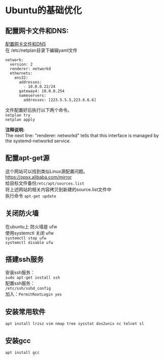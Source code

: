 # Ubuntu的基础优化
## 配置网卡文件和DNS:<br>
[配置网卡文件和DNS](https://www.configserverfirewall.com/ubuntu-linux/configure-ubuntu-server-static-ip-address/)<br>
在 /etc/netplan目录下编辑yaml文件<br>
```shell
network:
  version: 2
  renderer: networkd
  ethernets:
    ens32:
      addresses:
        - 10.0.0.22/24
      gateway4: 10.0.0.254
      nameservers:
        addresses: [223.5.5.5,223.6.6.6]
```
文件配置好后执行以下两个命令。<br>
``netplan try``<br>
``netplan apply``<br>

**注释说明:**<br>
The next line: "renderer: networkd" tells that this interface is managed by the systemd-networkd service.<br>

## 配置apt-get源
这个网站可以找到类似Linux源配置问题。<br>
https://opsx.alibaba.com/mirror<br>
给目标文件备份``/etc/apt/sources.list``<br>
将上述网站的相关内容拷贝到新建的source.list文件中<br>
执行命令 ``apt-get update``<br>



## 关闭防火墙
在ubuntu上 防火墙是 ufw<br>
使用systemctl 关闭 ufw<br>
``systemctl stop ufw``<br>
``systemctl disable ufw``<br>


## 搭建ssh服务
安装ssh服务：<br>
``sudo apt-get install ssh``<br>
配置ssh服务：<br>
``/etc/ssh/sshd_config``<br>
加入：``PermitRootLogin yes``<br>

## 安装常用软件
``apt install lrzsz vim nmap tree sysstat dos2unix nc telnet sl``

## 安装gcc
``apt install gcc``<br>
